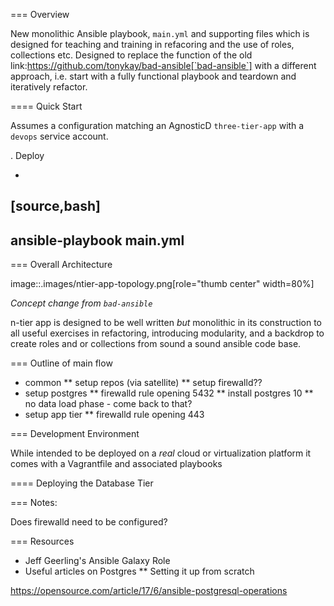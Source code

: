 === Overview

New monolithic Ansible playbook, `main.yml` and supporting files  which is designed for teaching and training in refacoring and
the use of roles, collections etc.
Designed to replace the function of the old link:https://github.com/tonykay/bad-ansible[`bad-ansible`] with a different
approach, i.e. start with a fully functional playbook and teardown and iteratively refactor.


==== Quick Start

Assumes a configuration matching an AgnosticD `three-tier-app` with a `devops` service account.

. Deploy

+
[source,bash]
----
ansible-playbook main.yml
----


=== Overall Architecture

image::.images/ntier-app-topology.png[role="thumb center" width=80%]

*Concept change from `bad-ansible`*

n-tier app is designed to be well written *but* monolithic in its construction
to all useful exercises in refactoring, introducing modularity, and a backdrop
to create roles and or collections from sound a sound ansible code base.

=== Outline of main flow

* common
** setup repos (via satellite)
** setup firewalld??
* setup postgres
** firewalld rule opening 5432
** install postgres 10
** no data load phase - come back to that?
* setup app tier
** firewalld rule opening 443

=== Development Environment

While intended to be deployed on a _real_ cloud or virtualization platform it
comes with a Vagrantfile and associated playbooks

==== Deploying the Database Tier


=== Notes:

Does firewalld need to be configured?

=== Resources

* Jeff Geerling's Ansible Galaxy Role
* Useful articles on Postgres
** Setting it up from scratch

https://opensource.com/article/17/6/ansible-postgresql-operations
